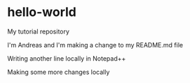 # hello-world
My tutorial repository

I'm Andreas and I'm making a change to my README.md file

Writing another line locally in Notepad++

Making some more changes locally